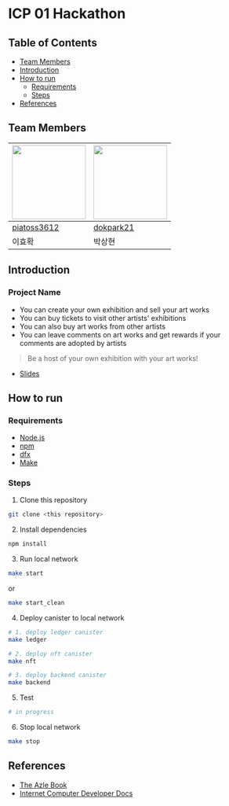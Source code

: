 # ICP 01 Hackathon

## Table of Contents

- [Team Members](#team-members)
- [Introduction](#introduction)
- [How to run](#how-to-run)
  - [Requirements](#requirements)
  - [Steps](#steps)
- [References](#references)

## Team Members

| <img src="https://avatars.githubusercontent.com/u/61569834?v=4" width="150" height="150"/> | <img src="https://avatars.githubusercontent.com/u/126757767?v=4" width="150" height="150"/> |
| ------------------------------------------------------------------------------------------ |  ------------------------------------------------------------------------------------------- |
| [piatoss3612](https://github.com/piatoss3612)| [dokpark21](https://github.com/dokpark21)|
| 이효확 | 박상현 |

## Introduction

### Project Name

- You can create your own exhibition and sell your art works
- You can buy tickets to visit other artists' exhibitions
- You can also buy art works from other artists
- You can leave comments on art works and get rewards if your comments are adopted by artists

>  Be a host of your own exhibition with your art works!

- [Slides](https://docs.google.com/presentation/d/1u_sW8k0BL1nrQkMVXKf9CjOWpev7vhN2o9zdhgJZak8/edit?usp=sharing)

## How to run

### Requirements

- [Node.js](https://nodejs.org/ko/download)
- [npm](https://docs.npmjs.com/getting-started)
- [dfx](https://internetcomputer.org/docs/current/developer-docs/setup/install/)
- [Make](https://www.gnu.org/software/make/)

### Steps

1. Clone this repository

```bash
git clone <this repository>
```

2. Install dependencies

```bash
npm install
```

3. Run local network

```bash
make start
```

or

```bash
make start_clean
```

4. Deploy canister to local network

```bash
# 1. deploy ledger canister
make ledger

# 2. deploy nft canister
make nft

# 3. deploy backend canister
make backend
```

5. Test

```bash
# in progress
```

6. Stop local network

```bash
make stop
```

## References

- [The Azle Book](https://demergent-labs.github.io/azle/the_azle_book.html)
- [Internet Computer Developer Docs](https://internetcomputer.org/docs/current/developer-docs/)